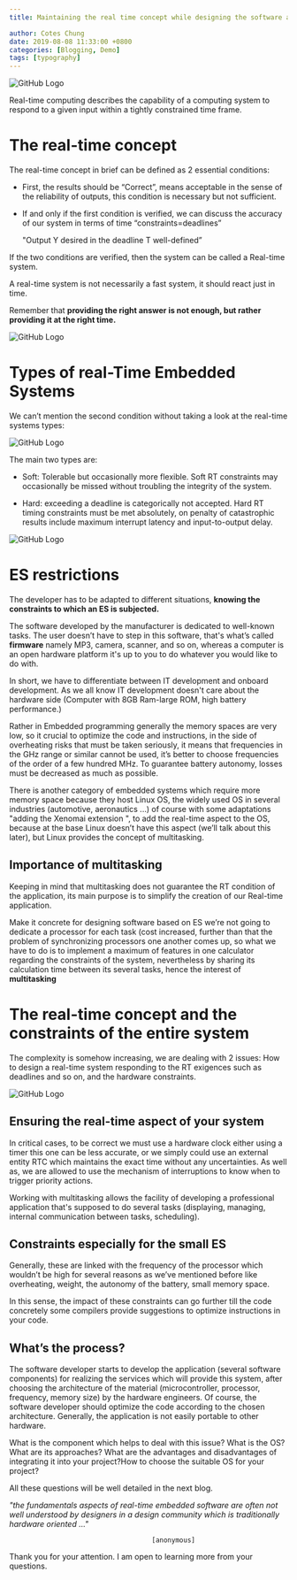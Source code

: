 ```yaml
---
title: Maintaining the real time concept while designing the software application

author: Cotes Chung
date: 2019-08-08 11:33:00 +0800
categories: [Blogging, Demo]
tags: [typography]
---
```


![GitHub Logo]({{"/assets/img/sample/front.jfif"}})

Real-time computing describes the capability of a computing system to respond to a given input within a tightly constrained time frame.

# The real-time concept

The real-time concept in brief can be defined as 2 essential conditions:

- First, the results should be “Correct”, means acceptable in the sense of the reliability of outputs, this condition is necessary but not sufficient.

- If and only if the first condition is verified, we can discuss the accuracy of our system in terms of time “constraints=deadlines”

	"Output Y desired in the deadline T well-defined”

If the two conditions are verified, then the system can be called a Real-time system.

A real-time system is not necessarily a fast system, it should react just in time.

Remember that **providing the right answer is not enough, but rather providing it at the right time.**

![GitHub Logo]({{"/assets/img/sample/Embedded-System-and-Its-Real-Time-Applications-Image-4.jpg"}})

# Types of real-Time Embedded Systems

We can’t mention the second condition without taking a look at the real-time systems types:

![GitHub Logo]({{"/assets/img/sample/218206_1_En_1_Fig3_HTML.png"}})

The main two types are:
- Soft: Tolerable but occasionally more flexible.
Soft RT constraints may occasionally be missed without troubling the integrity of the system.

- Hard: exceeding a deadline is categorically not accepted.
Hard RT timing constraints must be met absolutely, on penalty of catastrophic results include maximum interrupt latency and input-to-output delay.

![GitHub Logo]({{"/assets/img/sample/461004_1_De_8_Fig3_HTML.gif"}})

# ES restrictions

The developer has to be adapted to different situations, **knowing the constraints to which an ES is subjected.**

The software developed by the manufacturer is dedicated to well-known tasks.
The user doesn’t have to step in this software, that's what’s called **firmware** namely MP3, camera, scanner, and so on, whereas a computer is an open hardware platform it's up to you to do whatever you would like to do with.

In short, we have to differentiate between IT development and onboard development.
As we all know IT development doesn't care about the hardware side (Computer with 8GB Ram-large ROM, high battery performance.)

Rather in Embedded programming generally the memory spaces are very low, so it crucial to optimize the code and instructions, in the side of overheating risks that must be taken seriously, it means that frequencies in the GHz range or similar cannot be used, it’s better to choose frequencies of the order of a few hundred MHz.
To guarantee battery autonomy, losses must be decreased as much as possible.

There is another category of embedded systems which require more memory space because they host Linux OS, the widely used OS in several industries (automotive, aeronautics ...) of course with some adaptations "adding the Xenomai extension ", to add the real-time aspect to the OS, because at the base Linux doesn’t have this aspect (we’ll talk about this later), but Linux provides the concept of multitasking.

## Importance of multitasking

Keeping in mind that multitasking does not guarantee the RT condition of the application, its main purpose is to simplify the creation of our Real-time application.

Make it concrete for designing software based on ES we’re not going to dedicate a processor for each task (cost increased, further than that the problem of synchronizing processors one another comes up, so what we have to do is to implement a maximum of features in one calculator regarding the constraints of the system, nevertheless by sharing its calculation time between its several tasks, hence the interest of **multitasking**

# The real-time concept and the constraints of the entire system

The complexity is somehow increasing, we are dealing with 2 issues:
How to design a real-time system responding to the RT exigences such as deadlines and so on, and the hardware constraints.

![GitHub Logo]({{"/assets/img/sample/Embedded-System.png"}})

## Ensuring the real-time aspect of your system

In critical cases, to be correct we must use a hardware clock either using a timer this one can be less accurate, or we simply could use an external entity RTC which maintains the exact time without any uncertainties.
As well as, we are allowed to use the mechanism of interruptions to know when to trigger priority actions.

Working with multitasking allows the facility of developing a professional application that's supposed to do several tasks (displaying, managing, internal communication between tasks, scheduling).

## Constraints especially for the small ES

Generally, these are linked with the frequency of the processor which wouldn’t be high for several reasons as we’ve mentioned before like overheating, weight, the autonomy of the battery, small memory space.

In this sense, the impact of these constraints can go further till the code concretely some compilers provide suggestions to optimize instructions in your code.

## What’s the process?

The software developer starts to develop the application (several software components) for realizing the services which will provide this system, after choosing the architecture of the material (microcontroller, processor, frequency, memory size) by the hardware engineers.
Of course, the software developer should optimize the code according to the chosen architecture.
Generally, the application is not easily portable to other hardware.

What is the component which helps to deal with this issue?
What is the OS? What are its approaches? 
What are the advantages and disadvantages of integrating it into your project?How to choose the suitable OS for your project? 

All these questions will be well detailed in the next blog.



*"the fundamentals aspects of real-time embedded software are often not well understood by designers in a design community which is traditionally hardware oriented …"*

										[anonymous]

Thank you for your attention.
I am open to learning more from your questions.
